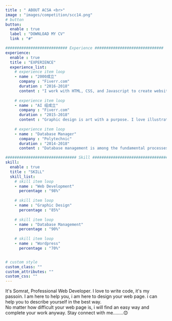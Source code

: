 ```yaml
---
title : " ABOUT ACSA <br>"
image : "images/competition/scc14.png"
# button
button:
  enable : true
  label : "DOWNLOAD MY CV"
  link : "#"

########################### Experience ##############################
experience:
  enable : true
  title : "EXPERIENCE"
  experience_list:
    # experience item loop
    - name : "2000成立"
      company : "Fiverr.com"
      duration : "2016-2018"
      content : "I work with HTML, CSS, and Javascript to create websites and web applications like Personal, Business, Blog, E-comerches etc."
      
    # experience item loop
    - name : "AI 组成立"
      company : "Fiverr.com"
      duration : "2015-2018"
      content : "Graphic design is art with a purpose. I love illustration, so logo desing is my favorite work. But i can do many things with graphics."
      
    # experience item loop
    - name : "Database Manager"
      company : "Polytechnic"
      duration : "2014-2018"
      content : "Database management is among the fundamental processes in the software field of computing. I know MS Access very well."

############################### Skill #################################
skill:
  enable : true
  title : "SKILL"
  skill_list:
    # skill item loop
    - name : "Web Development"
      percentage : "98%"
      
    # skill item loop
    - name : "Graphic Design"
      percentage : "85%"
      
    # skill item loop
    - name : "Database Management"
      percentage : "90%"
      
    # skill item loop
    - name : "Wordpress"
      percentage : "70%"


# custom style
custom_class: "" 
custom_attributes: "" 
custom_css: ""
---
```


It's Somrat, Professional Web Developer. I love to write code, it's my passoin. I am here to help you, i am here to design your web page. i can help you to describe yourself in the best way.<br>No matter how difficult your web page is, i will find an easy way and complete your work anyway. Stay connect with me........😊